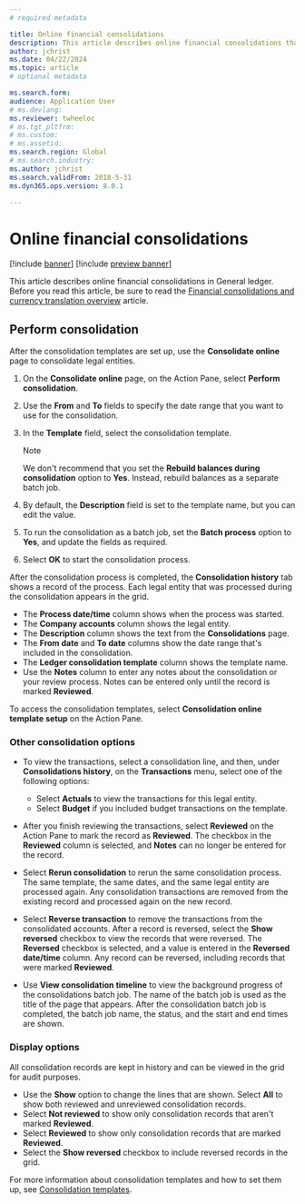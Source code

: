 ```yaml
---
# required metadata

title: Online financial consolidations
description: This article describes online financial consolidations that use templates in General ledger.
author: jchrist
ms.date: 04/22/2024
ms.topic: article
# optional metadata

ms.search.form: 
audience: Application User
# ms.devlang: 
ms.reviewer: twheeloc
# ms.tgt_pltfrm: 
# ms.custom: 
# ms.assetid: 
ms.search.region: Global
# ms.search.industry: 
ms.author: jchrist
ms.search.validFrom: 2018-5-31
ms.dyn365.ops.version: 8.0.1

---
```


# Online financial consolidations

[!include [banner](../includes/banner.md)]
[!include [preview banner](../includes/preview-banner.md)]

This article describes online financial consolidations in General ledger. Before you read this article, be sure to read the [Financial consolidations and currency translation overview](financial-consolidations-currency-translation.md) article.

## Perform consolidation

After the consolidation templates are set up, use the **Consolidate online** page to consolidate legal entities.

1. On the **Consolidate online** page, on the Action Pane, select **Perform consolidation**.
1. Use the **From** and **To** fields to specify the date range that you want to use for the consolidation.
1. In the **Template** field, select the consolidation template.

    > [!NOTE]
    > We don't recommend that you set the **Rebuild balances during consolidation** option to **Yes**. Instead, rebuild balances as a separate batch job.

1. By default, the **Description** field is set to the template name, but you can edit the value.
1. To run the consolidation as a batch job, set the **Batch process** option to **Yes**, and update the fields as required.
1. Select **OK** to start the consolidation process.

After the consolidation process is completed, the **Consolidation history** tab shows a record of the process. Each legal entity that was processed during the consolidation appears in the grid.

- The **Process date/time** column shows when the process was started.
- The **Company accounts** column shows the legal entity.
- The **Description** column shows the text from the **Consolidations** page.
- The **From date** and **To date** columns show the date range that's included in the consolidation.
- The **Ledger consolidation template** column shows the template name.
- Use the **Notes** column to enter any notes about the consolidation or your review process. Notes can be entered only until the record is marked **Reviewed**.

To access the consolidation templates, select **Consolidation online template setup** on the Action Pane.

### Other consolidation options

- To view the transactions, select a consolidation line, and then, under **Consolidations history**, on the **Transactions** menu, select one of the following options:

    - Select **Actuals** to view the transactions for this legal entity.
    - Select **Budget** if you included budget transactions on the template.

- After you finish reviewing the transactions, select **Reviewed** on the Action Pane to mark the record as **Reviewed**. The checkbox in the **Reviewed** column is selected, and **Notes** can no longer be entered for the record.
- Select **Rerun consolidation** to rerun the same consolidation process. The same template, the same dates, and the same legal entity are processed again. Any consolidation transactions are removed from the existing record and processed again on the new record.
- Select **Reverse transaction** to remove the transactions from the consolidated accounts. After a record is reversed, select the **Show reversed** checkbox to view the records that were reversed. The **Reversed** checkbox is selected, and a value is entered in the **Reversed date/time** column. Any record can be reversed, including records that were marked **Reviewed**.
- Use **View consolidation timeline** to view the background progress of the consolidations batch job. The name of the batch job is used as the title of the page that appears. After the consolidation batch job is completed, the batch job name, the status, and the start and end times are shown.

### Display options

All consolidation records are kept in history and can be viewed in the grid for audit purposes.

- Use the **Show** option to change the lines that are shown. Select **All** to show both reviewed and unreviewed consolidation records.
- Select **Not reviewed** to show only consolidation records that aren't marked **Reviewed**.
- Select **Reviewed** to show only consolidation records that are marked **Reviewed**.
- Select the **Show reversed** checkbox to include reversed records in the grid.

For more information about consolidation templates and how to set them up, see [Consolidation templates](Consolidation-templates.md).
